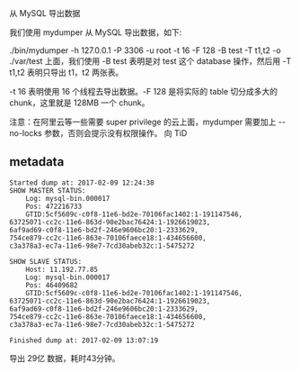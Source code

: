 从 MySQL 导出数据

我们使用 mydumper 从 MySQL 导出数据，如下:

./bin/mydumper -h 127.0.0.1 -P 3306 -u root -t 16 -F 128 -B test -T t1,t2 -o ./var/test
上面，我们使用 -B test 表明是对 test 这个 database 操作，然后用 -T t1,t2 表明只导出 t1，t2 两张表。

-t 16 表明使用 16 个线程去导出数据。-F 128 是将实际的 table 切分成多大的 chunk，这里就是 128MB 一个 chunk。

注意：在阿里云等一些需要 super privilege 的云上面，mydumper 需要加上 --no-locks 参数，否则会提示没有权限操作。
向 TiD

## metadata
```
Started dump at: 2017-02-09 12:24:38
SHOW MASTER STATUS:
	Log: mysql-bin.000017
	Pos: 472216733
	GTID:5cf5609c-c0f8-11e6-bd2e-70106fac1402:1-191147546,
63725071-cc2c-11e6-863d-90e2bac76424:1-1926619023,
6af9ad69-c0f8-11e6-bd2f-246e9606bc20:1-2333629,
754ce879-cc2c-11e6-863e-70106faece18:1-434656600,
c3a378a3-ec7a-11e6-98e7-7cd30abeb32c:1-5475272

SHOW SLAVE STATUS:
	Host: 11.192.77.85
	Log: mysql-bin.000017
	Pos: 46409682
	GTID:5cf5609c-c0f8-11e6-bd2e-70106fac1402:1-191147546,
63725071-cc2c-11e6-863d-90e2bac76424:1-1926619023,
6af9ad69-c0f8-11e6-bd2f-246e9606bc20:1-2333629,
754ce879-cc2c-11e6-863e-70106faece18:1-434656600,
c3a378a3-ec7a-11e6-98e7-7cd30abeb32c:1-5475272

Finished dump at: 2017-02-09 13:07:19
```
导出 29亿 数据，耗时43分钟。
